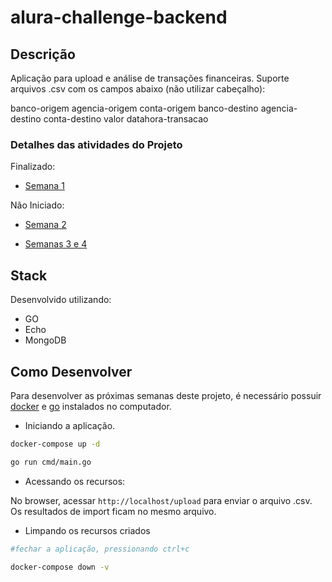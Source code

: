 # alura-challenge-backend



## Descrição

Aplicação para upload e análise de transações financeiras. Suporte arquivos .csv com os campos abaixo (não utilizar cabeçalho):

banco-origem
agencia-origem
conta-origem
banco-destino
agencia-destino
conta-destino
valor
datahora-transacao

### Detalhes das atividades do Projeto

Finalizado:

* [Semana 1](https://trello.com/b/6BVMlCYd/challenge-backend-3-semana-1)

Não Iniciado:

* [Semana 2](https://trello.com/b/nUN64cpL/challenge-backend-3-semana-2)

* [Semanas 3 e 4](https://trello.com/b/Z5fKD7ly/challenge-backend-3-semana-3)

## Stack

Desenvolvido utilizando:

* GO
* Echo
* MongoDB

## Como Desenvolver

Para desenvolver as próximas semanas deste projeto, é necessário possuir [docker](https://www.docker.com/products/docker-desktop/) e [go](https://go.dev/learn/) instalados no computador.

* Iniciando a aplicação.

```bash
docker-compose up -d

go run cmd/main.go
```

* Acessando os recursos:

No browser, acessar `http://localhost/upload` para enviar o arquivo .csv. Os resultados de import ficam no mesmo arquivo.

* Limpando os recursos criados

```bash
#fechar a aplicação, pressionando ctrl+c

docker-compose down -v 
```